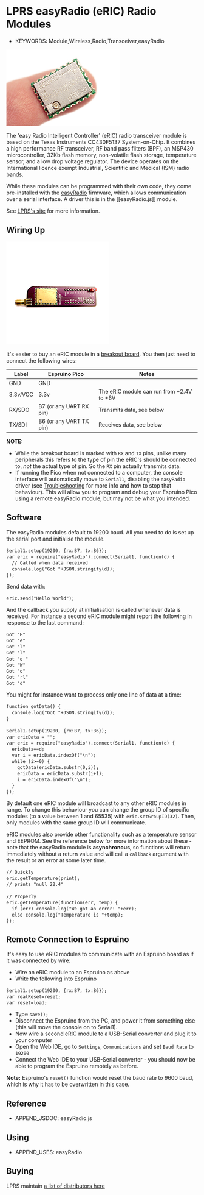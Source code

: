 <!--- Copyright (c) 2016 Gordon Williams, Pur3 Ltd. See the file LICENSE for copying permission. -->
LPRS easyRadio (eRIC) Radio Modules
===================================

* KEYWORDS: Module,Wireless,Radio,Transceiver,easyRadio

![eRIC module](easyRadio/finger.jpg)

The 'easy Radio Intelligent Controller' (eRIC) radio transceiver module is based on the Texas Instruments CC430F5137 System-on-Chip. It combines a high performance RF transceiver, RF band pass filters (BPF), an MSP430 microcontroller, 32Kb flash memory, non-volatile flash storage, temperature sensor, and a low drop voltage regulator. The device operates on the International licence exempt Industrial, Scientific and Medical (ISM) radio bands.

While these modules can be programmed with their own code, they come pre-installed with the [easyRadio](http://www.lprs.co.uk/easy-radio/) firmware, which allows communication over a serial interface. A driver this is in the [[easyRadio.js]] module.

See [LPRS's site](http://www.lprs.co.uk/easy-radio/eric/) for more information.


Wiring Up
---------

![eRIC module breakout](easyRadio/breakout.jpg)

It's easier to buy an eRIC module in a [breakout board](http://www.lprs.co.uk/wireless-modules/eric-breakout-board.html). You then just need to connect the following wires:

| Label | Espruino Pico | Notes |
|-------|---------------|-------|
| GND   | GND           |       |
| 3.3v/VCC | 3.3v       | The eRIC module can run from +2.4V to +6V |
| RX/SDO | B7 (or any UART RX pin) | Transmits data, see below |
| TX/SDI | B6 (or any UART TX pin) | Receives data, see below |

**NOTE:** 

* While the breakout board is marked with `RX` and `TX` pins, unlike many peripherals this refers to the type of pin the eRIC's should be connected to, *not* the actual type of pin. So the `RX` pin actually transmits data.
* If running the Pico when not connected to a computer, the console interface will automatically move to `Serial1`, disabling the `easyRadio` driver (see [Troubleshooting](/Troubleshooting#console) for more info and how to stop that behaviour). This will allow you to program and debug your Espruino Pico using a remote easyRadio module, but may not be what you intended.

Software
--------

The easyRadio modules default to 19200 baud. All you need to do is set up the serial port and initialise the module.

```
Serial1.setup(19200, {rx:B7, tx:B6});
var eric = require("easyRadio").connect(Serial1, function(d) {
  // Called when data received
  console.log("Got "+JSON.stringify(d));
});
```

Send data with:

```
eric.send("Hello World");
```

And the callback you supply at initialisation is called whenever data is received. For instance a second eRIC module might report the following in response to the last command:

```
Got "H"
Got "e"
Got "l"
Got "l"
Got "o "
Got "W"
Got "o"
Got "rl"
Got "d" 
```

You might for instance want to process only one line of data at a time:

```
function gotData() {
  console.log("Got "+JSON.stringify(d));
}

Serial1.setup(19200, {rx:B7, tx:B6});
var ericData = "";
var eric = require("easyRadio").connect(Serial1, function(d) {
  ericData+=d;
  var i = ericData.indexOf("\n");
  while (i>=0) {
    gotData(ericData.substr(0,i));
    ericData = ericData.substr(i+1);
    i = ericData.indexOf("\n");
  }
});
```

By default one eRIC module will broadcast to any other eRIC modules in range. To change this behaviour you can change the group ID of specific modules (to a value between 1 and 65535) with `eric.setGroupID(32)`. Then, only modules with the same group ID will communicate.

eRIC modules also provide other functionality such as a temperature sensor and EEPROM. See the reference below for more information about these - note that the easyRadio module is **asynchronous**, so functions will return immediately without a return value and will call a `callback` argument with the result or an error at some later time.

```
// Quickly
eric.getTemperature(print);
// prints "null 22.4"

// Properly
eric.getTemperature(function(err, temp) {
  if (err) console.log("We got an error! "+err);
  else console.log("Temperature is "+temp);
});
```

Remote Connection to Espruino
-----------------------------

It's easy to use eRIC modules to communicate with an Espruino board as if it was connected by wire:

* Wire an eRIC module to an Espruino as above
* Write the following into Espruino

```
Serial1.setup(19200, {rx:B7, tx:B6});
var realReset=reset;
var reset=load;
```

* Type `save();`
* Disconnect the Espruino from the PC, and power it from something else (this will move the console on to Serial1).
* Now wire a second eRIC module to a USB-Serial converter and plug it to your computer
* Open the Web IDE, go to `Settings`, `Communications` and set `Baud Rate` to `19200`
* Connect the Web IDE to your USB-Serial converter - you should now be able to program the Espruino remotely as before.

**Note:** Espruino's `reset()` function would reset the baud rate to 9600 baud, which is why it has to be overwritten in this case.


Reference
---------
 
* APPEND_JSDOC: easyRadio.js


Using 
-----

* APPEND_USES: easyRadio


Buying
------

LPRS maintain [a list of distributors here](http://www.lprs.co.uk/distributors) 
